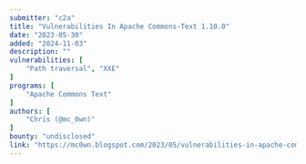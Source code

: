 ```yaml
---
submitter: "c2a"
title: "Vulnerabilities In Apache Commons-Text 1.10.0"
date: "2023-05-30"
added: "2024-11-03"
description: ""
vulnerabilities: [
    "Path traversal", "XXE"
]
programs: [
    "Apache Commons Text"
]
authors: [
    "Chris (@mc_0wn)"
]
bounty: "undisclosed"
link: "https://mc0wn.blogspot.com/2023/05/vulnerabilities-in-apache-commons-text.html"
---
```




